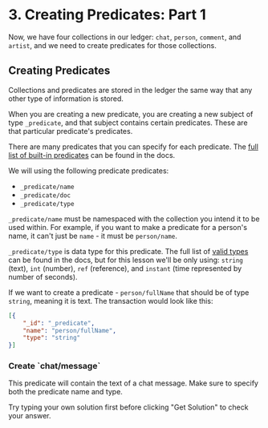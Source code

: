 # 3. Creating Predicates: Part 1

Now, we have four collections in our ledger: `chat`, `person`, `comment`, and `artist`, and we need to create predicates for those collections.

## Creating Predicates

Collections and predicates are stored in the ledger the same way that any other type of information is stored.

When you are creating a new predicate, you are creating a new subject of type `_predicate`, and that subject contains certain predicates. These are that particular predicate's predicates.

There are many predicates that you can specify for each predicate. The [full list of built-in predicates](/guides/infrastructure/system-collections#_predicate) can be found in the docs.

We will using the following predicate predicates:

- `_predicate/name`
- `_predicate/doc`
- `_predicate/type`

`_predicate/name` must be namespaced with the collection you intend it to be used within. For example, if you want to make a predicate for a person's name, it can't just be `name` - it must be `person/name`.

`_predicate/type` is data type for this predicate. The full list of [valid types](/guides/infrastructure/system-collections#_predicate-types) can be found in the docs, but for this lesson we'll be only using: `string` (text), `int` (number), `ref` (reference), and `instant` (time represented by number of seconds).

If we want to create a predicate - `person/fullName` that should be of type `string`, meaning it is text. The transaction would look like this:

```json
[{
    "_id": "_predicate",
    "name": "person/fullName",
    "type": "string"
}]
```

<div class="challenge">
<h3>Create `chat/message` </h3>
<p>This predicate will contain the text of a chat message. Make sure to specify both the predicate name and type.
</p>
<p>Try typing your own solution first before clicking "Get Solution" to check your answer. </p>
</div>
<br/>
<br/>
